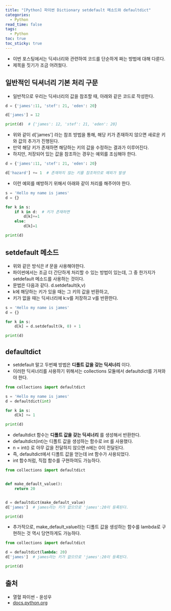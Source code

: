 ```yaml
---
title: "[Python] 파이썬 Dictionary setdefault 메소드와 defaultdict"
categories:
  - Python
read_time: false
tags:
  - Python
toc: true
toc_sticky: true
---
```

* 이번 포스팅에서는 딕셔너리와 관련하여 코드를 단순하게 짜는 방법에 대해 다룬다.
* 제목을 짓기가 조금 어려웠다.

## 일반적인 딕셔너리 기본 처리 구문
* 일반적으로 우리는 딕셔너리의 값을 참조할 때, 아래와 같은 코드로 작성한다.

```python
d = {'james':11, 'stef': 21, 'eden': 20}

d['james'] = 12

print(d)  # {'james': 12, 'stef': 21, 'eden': 20}
```

* 위와 같이 d['james'] 라는 참조 방법을 통해, 해당 키가 존재하지 않으면 새로운 키와 값의 추가가 진행된다.
* 만약 해당 키가 존재하면 해당하는 키의 값을 수정하는 결과가 이루어진다.
* 하지만, 저장되어 있는 값을 참조하는 경우는 예외를 조심해야 한다.

```python
d = {'james':11, 'stef': 21, 'eden': 20}

d['hazard'] += 1  # 존재하지 않는 키를 참조하므로 예외가 발생
```

* 이런 예외를 예방하기 위해서 아래와 같이 처리를 해주어야 한다.

```python
s = 'Hello my name is james'
d = {}

for k in s:
    if k in d:  # 키가 존재하면
        d[k]+=1
    else:
        d[k]=1

print(d)
```

## setdefault 메소드
* 위와 같은 방식은 if 문을 사용해야한다.
* 파이썬에서는 조금 더 간단하게 처리할 수 있는 방법이 있는데, 그 중 한가지가 setdefault 메소드를 사용하는 것이다.
* 문법은 다음과 같다. d.setdefault(k,v)
* k에 해당하는 키가 있을 때는 그 키의 값을 반환하고,
* 키가 없을 때는 딕셔너리에 k:v를 저장하고 v를 반환한다.

```python
s = 'Hello my name is james'
d = {}

for k in s:
    d[k] = d.setdefault(k, 0) + 1

print(d)
```

## defaultdict
* setdefault 말고 두번째 방법은 __디폴트 값을 갖는 딕셔너리__ 이다.
* 이러한 딕셔너리를 사용하기 위해서는 collections 모듈에서 defaultdict를 가져와야 한다.

```python
from collections import defaultdict

s = 'Hello my name is james'
d = defaultdict(int)

for k in s:
    d[k] += 1

print(d) 
```

* defaultdict 함수는 __디폴트 값을 갖는 딕셔너리__ 를 생성해서 반환한다.
* defaultdict(int)는 디폴트 값을 생성하는 함수로 int 를 사용했다.
* n = int() 로 아무 값을 전달하지 않으면 n에는 0이 전달된다.
* 즉, defaultdict에서 디폴트 값을 얻는데 int 함수가 사용되었다.
* int 함수처럼, 직접 함수를 구현하여도 가능하다.

```python
from collections import defaultdict


def make_default_value():
    return 20


d = defaultdict(make_default_value)
d['james']  # james라는 키가 없으므로 'james':20이 등록된다.

print(d)
```

* 추가적으로, make_default_value라는 디폴트 값을 생성하는 함수를 lambda로 구현하는 것 역시 당연하게도 가능하다.

```python
from collections import defaultdict

d = defaultdict(lambda: 20)
d['james']  # james라는 키가 없으므로 'james':20이 등록된다.

print(d)
```

## 출처
* 열혈 파이썬 - 윤성우
* [docs.python.org](https://docs.python.org/3/library/collections.html)



